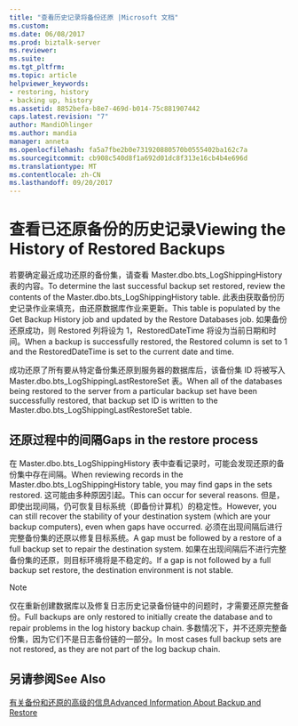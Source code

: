 ```yaml
---
title: "查看历史记录将备份还原 |Microsoft 文档"
ms.custom: 
ms.date: 06/08/2017
ms.prod: biztalk-server
ms.reviewer: 
ms.suite: 
ms.tgt_pltfrm: 
ms.topic: article
helpviewer_keywords:
- restoring, history
- backing up, history
ms.assetid: 8852befa-b8e7-469d-b014-75c881907442
caps.latest.revision: "7"
author: MandiOhlinger
ms.author: mandia
manager: anneta
ms.openlocfilehash: fa5a7fbe2b0e731920880570b0555402ba162c7a
ms.sourcegitcommit: cb908c540d8f1a692d01dc8f313e16cb4b4e696d
ms.translationtype: MT
ms.contentlocale: zh-CN
ms.lasthandoff: 09/20/2017
---
```

# <a name="viewing-the-history-of-restored-backups"></a><span data-ttu-id="a7772-102">查看已还原备份的历史记录</span><span class="sxs-lookup"><span data-stu-id="a7772-102">Viewing the History of Restored Backups</span></span>
<span data-ttu-id="a7772-103">若要确定最近成功还原的备份集，请查看 Master.dbo.bts_LogShippingHistory 表的内容。</span><span class="sxs-lookup"><span data-stu-id="a7772-103">To determine the last successful backup set restored, review the contents of the Master.dbo.bts_LogShippingHistory table.</span></span> <span data-ttu-id="a7772-104">此表由获取备份历史记录作业来填充，由还原数据库作业来更新。</span><span class="sxs-lookup"><span data-stu-id="a7772-104">This table is populated by the Get Backup History job and updated by the Restore Databases job.</span></span> <span data-ttu-id="a7772-105">如果备份还原成功，则 Restored 列将设为 1，RestoredDateTime 将设为当前日期和时间。</span><span class="sxs-lookup"><span data-stu-id="a7772-105">When a backup is successfully restored, the Restored column is set to 1 and the RestoredDateTime is set to the current date and time.</span></span>  
  
 <span data-ttu-id="a7772-106">成功还原了所有要从特定备份集还原到服务器的数据库后，该备份集 ID 将被写入 Master.dbo.bts_LogShippingLastRestoreSet 表。</span><span class="sxs-lookup"><span data-stu-id="a7772-106">When all of the databases being restored to the server from a particular backup set have been successfully restored, that backup set ID is written to the Master.dbo.bts_LogShippingLastRestoreSet table.</span></span>  
  
## <a name="gaps-in-the-restore-process"></a><span data-ttu-id="a7772-107">还原过程中的间隔</span><span class="sxs-lookup"><span data-stu-id="a7772-107">Gaps in the restore process</span></span>  
 <span data-ttu-id="a7772-108">在 Master.dbo.bts_LogShippingHistory 表中查看记录时，可能会发现还原的备份集中存在间隔。</span><span class="sxs-lookup"><span data-stu-id="a7772-108">When reviewing records in the Master.dbo.bts_LogShippingHistory table, you may find gaps in the sets restored.</span></span> <span data-ttu-id="a7772-109">这可能由多种原因引起。</span><span class="sxs-lookup"><span data-stu-id="a7772-109">This can occur for several reasons.</span></span> <span data-ttu-id="a7772-110">但是，即使出现间隔，仍可恢复目标系统（即备份计算机）的稳定性。</span><span class="sxs-lookup"><span data-stu-id="a7772-110">However, you can still recover the stability of your destination system (which are your backup computers), even when gaps have occurred.</span></span> <span data-ttu-id="a7772-111">必须在出现间隔后进行完整备份集的还原以修复目标系统。</span><span class="sxs-lookup"><span data-stu-id="a7772-111">A gap must be followed by a restore of a full backup set to repair the destination system.</span></span> <span data-ttu-id="a7772-112">如果在出现间隔后不进行完整备份集的还原，则目标环境将是不稳定的。</span><span class="sxs-lookup"><span data-stu-id="a7772-112">If a gap is not followed by a full backup set restore, the destination environment is not stable.</span></span>  
  
> [!NOTE]
>  <span data-ttu-id="a7772-113">仅在重新创建数据库以及修复日志历史记录备份链中的问题时，才需要还原完整备份。</span><span class="sxs-lookup"><span data-stu-id="a7772-113">Full backups are only restored to initially create the database and to repair problems in the log history backup chain.</span></span> <span data-ttu-id="a7772-114">多数情况下，并不还原完整备份集，因为它们不是日志备份链的一部分。</span><span class="sxs-lookup"><span data-stu-id="a7772-114">In most cases full backup sets are not restored, as they are not part of the log backup chain.</span></span>  
  
## <a name="see-also"></a><span data-ttu-id="a7772-115">另请参阅</span><span class="sxs-lookup"><span data-stu-id="a7772-115">See Also</span></span>  
 [<span data-ttu-id="a7772-116">有关备份和还原的高级的信息</span><span class="sxs-lookup"><span data-stu-id="a7772-116">Advanced Information About Backup and Restore</span></span>](../core/advanced-information-about-backup-and-restore1.md)